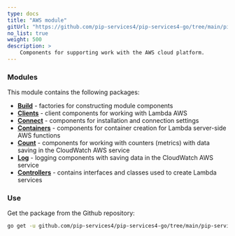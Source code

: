 ```yaml
---
type: docs
title: "AWS module"
gitUrl: "https://github.com/pip-services4/pip-services4-go/tree/main/pip-services4-aws-go"
no_list: true
weight: 500
description: > 
    Components for supporting work with the AWS cloud platform.
---
```



### Modules

This module contains the following packages:

- [**Build**](build) - factories for constructing module components
- [**Clients**](clients) - client components for working with Lambda AWS
- [**Connect**](connect) - components for installation and connection settings
- [**Containers**](containers) - components for container creation for Lambda server-side AWS functions
- [**Count**](count) - components for working with counters (metrics) with data saving in the CloudWatch AWS service
- [**Log**](log) - logging components with saving data in the CloudWatch AWS service
- [**Controllers**](controllers) - contains interfaces and classes used to create Lambda services

### Use
Get the package from the Github repository:
```bash
go get -u github.com/pip-services4/pip-services4-go/tree/main/pip-services4-aws-go@latest
```
